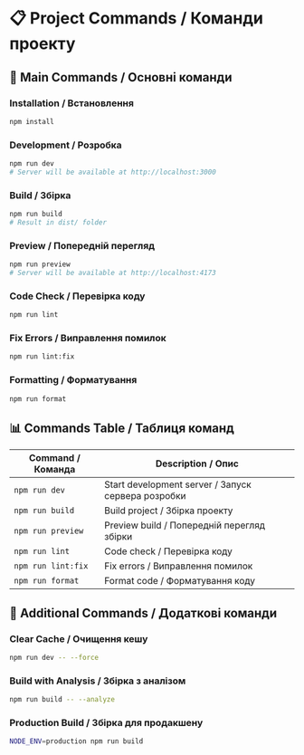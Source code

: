 # 📋 Project Commands / Команди проекту

## 🚀 Main Commands / Основні команди

### Installation / Встановлення
```bash
npm install
```

### Development / Розробка
```bash
npm run dev
# Server will be available at http://localhost:3000
```

### Build / Збірка
```bash
npm run build
# Result in dist/ folder
```

### Preview / Попередній перегляд
```bash
npm run preview
# Server will be available at http://localhost:4173
```

### Code Check / Перевірка коду
```bash
npm run lint
```

### Fix Errors / Виправлення помилок
```bash
npm run lint:fix
```

### Formatting / Форматування
```bash
npm run format
```

## 📊 Commands Table / Таблиця команд

| Command / Команда | Description / Опис |
|-------------------|------------------------|
| `npm run dev` | Start development server / Запуск сервера розробки |
| `npm run build` | Build project / Збірка проекту |
| `npm run preview` | Preview build / Попередній перегляд збірки |
| `npm run lint` | Code check / Перевірка коду |
| `npm run lint:fix` | Fix errors / Виправлення помилок |
| `npm run format` | Format code / Форматування коду |

## 🔧 Additional Commands / Додаткові команди

### Clear Cache / Очищення кешу
```bash
npm run dev -- --force
```

### Build with Analysis / Збірка з аналізом
```bash
npm run build -- --analyze
```

### Production Build / Збірка для продакшену
```bash
NODE_ENV=production npm run build
```
